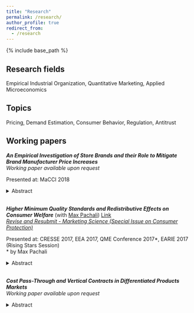 ```yaml
---
title: "Research"
permalink: /research/
author_profile: true
redirect_from:
  - /research
---
```


{% include base_path %}

## Research fields

Empirical Industrial Organization, Quantitative Marketing, Applied Microeconomics

## Topics

Pricing, Demand Estimation,  Consumer Behavior, Regulation, Antitrust


## Working papers


**_An Empirical Investigation of Store Brands and their Role to Mitigate Brand Manufacturer Price Increases_**  
_Working paper available upon request_

Presented at: MaCCI 2018 
<details>
<summary>Abstract</summary>
<sub>
Using individual coffee purchase data, this paper analyzes how retailers use their store
brands to mitigate the effect of brand manufacturer wholesale price increases. This article
shows how after an asymmetric rise in wholesale prices, retailers' marginal cost of stocking
national brands increases more than those of stocking their store brand. The estimates from
a structural model of retail competition indicate that by altering their prices and margins,
retailers can divert more demand towards store brands and indeed mitigate the losses that
might have resulted if they had kept their product margins constant. As a consequence, retailers get price-sensitive customers to switch to store brands by lowering their margins.
For branded products, with a relatively larger change in marginal cost, retailers increase
their margins instead.
</sub>
</details>

   
<br>
    

**_Higher Minimum Quality Standards and Redistributive Effects on Consumer Welfare_**
(with [Max Pachali](https://sites.google.com/site/mjpachali/))  [Link](https://papers.ssrn.com/sol3/papers.cfm?abstract_id=3214249)  
_<ins>Revise and Resubmit - Marketing Science (Special Issue on Consumer Protection)</ins>_

Presented at: CRESSE 2017, EEA 2017, QME Conference 2017\*, EARIE 2017 (Rising Stars Session)  
\* by Max Pachali
<details><summary>Abstract</summary>
<sub>
This paper estimates an individual level demand model for eggs differentiated by animal welfare. Typically, after minimum quality standards for eggs are raised, the price of higher quality eggs falls. As a result, consumer welfare is redistributed from households who do not value animal welfare to households who are willing to pay a premium for animal welfare. In our analysis of German household data, we find that on average, households with higher income are willing to pay more for eggs that provide higher animal welfare. This provides evidence that higher minimum quality standards have a regressive impact. In counter-factual scenarios, we estimate the cost reduction that would be needed to offset the regressive effect, and find that as retailers' pricing power increases, the cost reduction must be higher. Finally, we consider hypothetical future scenarios that continue to increase the minimum quality standard until only the highest quality eggs remain on the market.  
</sub>
</details>

<br>

**_Cost Pass-Through and Vertical Contracts in  Differentiated Products Markets_**  
_Working paper available upon request_


<details>
<summary>Abstract</summary>
<sub>
The degree to which changes in costs are passed on to final consumer prices is a fundamental question in economics, because it determines the effectiveness of many economic policies. The magnitude of cost pass-through depends on factors such as the shape of demand, the horizontal market structure and price rigidities. This paper analyzes how differences in vertical contracts impacts the transmission of marginal cost changes in the supply chain. In particular, I simulate consumer preferences from a mixed logit demand model and compare pass-through rates under different vertical contracts induced by three types of cost shocks: product-specific, brand-specific and market-wide cost shocks. As the shape of demand is traditionally a main determinant of cost pass-through, I include further robustness checks by varying the distributional form of heterogeneity in price sensitivity across consumers.
</sub>
</details>

   
<br>



